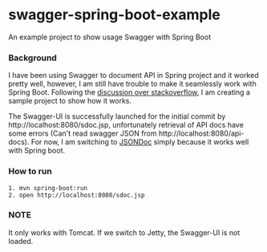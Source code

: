 # swagger-spring-boot-example
An example project to show usage Swagger with Spring Boot

### Background
I have been using Swagger to document API in Spring project and it worked pretty well, however, I am still have trouble to make it seamlessly work with Spring Boot. Following the [discussion over stackoverflow](http://stackoverflow.com/questions/27861872/unable-to-get-swagger-ui-working-with-spring-boot), I am creating a sample project to show how it works.

The Swagger-UI is successfully launched for the initial commit by http://localhost:8080/sdoc.jsp, unfortunately retrieval of API docs have some errors (Can't read swagger JSON from http://localhost:8080/api-docs). For now, I am switching to [JSONDoc](http://jsondoc.org/) simply because it works well with Spring boot. 

### How to run
```
1. mvn spring-boot:run
2. open http://localhost:8080/sdoc.jsp

```

### NOTE
It only works with Tomcat. If we switch to Jetty, the Swagger-UI is not loaded.


